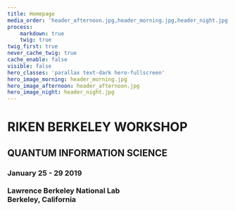 ```yaml
---
title: Homepage
media_order: 'header_afternoon.jpg,header_morning.jpg,header_night.jpg'
process:
    markdown: true
    twig: true
twig_first: true
never_cache_twig: true
cache_enable: false
visible: false
hero_classes: 'parallax text-dark hero-fullscreen'
hero_image_morning: header_morning.jpg
hero_image_afternoon: header_afternoon.jpg
hero_image_night: header_night.jpg
---
```


<h1> RIKEN BERKELEY WORKSHOP </h1>
<h2> QUANTUM INFORMATION SCIENCE </h2>

<h3>January 25 - 29 2019<br><br>Lawrence Berkeley National Lab<br>Berkeley, California</h3>
